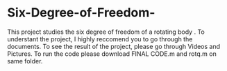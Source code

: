 # Six-Degree-of-Freedom-
This project studies the six degree of freedom of a rotating body .
To understant the project, I highly reccomend you to go through the documents.
To see the result of the project, please go through Videos and Pictures.
To run the code please download FINAL CODE.m and rotq.m on same folder. 
